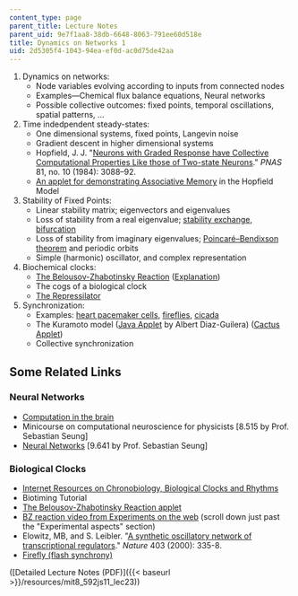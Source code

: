 ```yaml
---
content_type: page
parent_title: Lecture Notes
parent_uid: 9e7f1aa8-38db-6648-8063-791ee60d518e
title: Dynamics on Networks 1
uid: 2d5305f4-1043-94ea-ef0d-ac0d75de42aa
---
```


1.  Dynamics on networks:
    *   Node variables evolving according to inputs from connected nodes
    *   Examples—Chemical flux balance equations, Neural networks
    *   Possible collective outcomes: fixed points, temporal oscillations, spatial patterns, …
2.  Time indedpendent steady-states:
    *   One dimensional systems, fixed points, Langevin noise
    *   Gradient descent in higher dimensional systems
    *   Hopfield, J. J. "[Neurons with Graded Response have Collective Computational Properties Like those of Two-state Neurons](http://www.pnas.org/content/81/10/3088.abstract)." _PNAS_ 81, no. 10 (1984): 3088–92.
    *   [An applet for demonstrating Associative Memory](http://ccy.dd.ncu.edu.tw/~chen/course/Neural/ch6/applet/applet.html) in the Hopfield Model
3.  Stability of Fixed Points:
    *   Linear stability matrix; eigenvectors and eigenvalues
    *   Loss of stability from a real eigenvalue; [stability exchange, bifurcation](http://www.elmer.unibas.ch/pendulum/bif.htm)
    *   Loss of stability from imaginary eigenvalues; [Poincaré–Bendixson theorem](http://en.wikipedia.org/wiki/Poincare-Bendixson_theorem) and periodic orbits
    *   Simple (harmonic) oscillator, and complex representation
4.  Biochemical clocks:
    *   [The Belousov-Zhabotinsky Reaction](http://en.wikipedia.org/wiki/Belousov-Zhabotinsky_reaction) ([Explanation](http://www.scholarpedia.org/article/Belousov-Zhabotinsky_reaction))
    *   The cogs of a biological clock
    *   [The Repressilator](http://en.wikipedia.org/wiki/Repressilator)
5.  Synchronization:
    *   Examples: [heart pacemaker cells](http://en.wikipedia.org/wiki/Cardiac_pacemaker), [fireflies](http://ase.tufts.edu/biology/Firefly/#Light), [cicada](http://en.wikipedia.org/wiki/Cicada)
    *   The Kuramoto model ([Java Applet](http://www.ffn.ub.es/%7Ealbert/applets/Kuramoto.html) by Albert Diaz-Guilera) ([Cactus Applet](http://labs.sharengo.org/india/html/APPLET/JAVA/LEROYMERLIN/DATA/PRODUITS/DECO/CACTUS/))
    *   Collective synchronization

Some Related Links
------------------

### Neural Networks

*   [Computation in the brain](http://www.willamette.edu/%7Egorr/classes/cs449/brain.html)
*   Minicourse on computational neuroscience for physicists \[8.515 by Prof. Sebastian Seung\]
*   [Neural Networks](/courses/9-641j-introduction-to-neural-networks-spring-2005) \[9.641 by Prof. Sebastian Seung\]

### Biological Clocks

*   [Internet Resources on Chronobiology, Biological Clocks and Rhythms](http://www.cerebromente.org.br/n04/mente/recritmos_i.htm)
*   Biotiming Tutorial
*   [The Belousov-Zhabotinsky Reaction applet](http://www.openprocessing.org/sketch/1263)
*   [BZ reaction video from Experiments on the web](http://www.faidherbe.org/site/cours/dupuis/oscil.htm) (scroll down just past the "Experimental aspects" section)
*   Elowitz, MB, and S. Leibler. "[A synthetic oscillatory network of transcriptional regulators](http://www.ncbi.nlm.nih.gov/pubmed/10659856)." _Nature_ 403 (2000): 335-8.
*   [Firefly (flash synchrony)](http://ccl.northwestern.edu/cm/models/firefly/)

([Detailed Lecture Notes (PDF)]({{< baseurl >}}/resources/mit8_592js11_lec23))